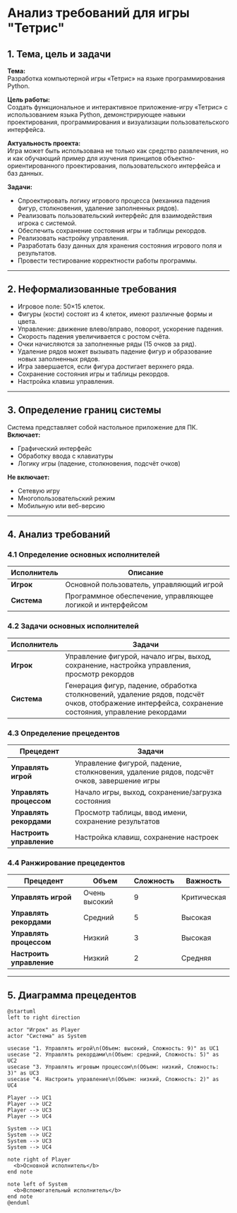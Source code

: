 # Анализ требований для игры "Тетрис"

## 1. Тема, цель и задачи

**Тема:**  
Разработка компьютерной игры «Тетрис» на языке программирования Python.

**Цель работы:**  
Создать функциональное и интерактивное приложение-игру «Тетрис» с использованием языка Python, демонстрирующее навыки проектирования, программирования и визуализации пользовательского интерфейса.

**Актуальность проекта:**  
Игра может быть использована не только как средство развлечения, но и как обучающий пример для изучения принципов объектно-ориентированного проектирования, пользовательского интерфейса и баз данных.

**Задачи:**
- Спроектировать логику игрового процесса (механика падения фигур, столкновения, удаление заполненных рядов).
- Реализовать пользовательский интерфейс для взаимодействия игрока с системой.
- Обеспечить сохранение состояния игры и таблицы рекордов.
- Реализовать настройку управления.
- Разработать базу данных для хранения состояния игрового поля и результатов.
- Провести тестирование корректности работы программы.

---

## 2. Неформализованные требования

- Игровое поле: 50×15 клеток.
- Фигуры (кости) состоят из 4 клеток, имеют различные формы и цвета.
- Управление: движение влево/вправо, поворот, ускорение падения.
- Скорость падения увеличивается с ростом счёта.
- Очки начисляются за заполненные ряды (15 очков за ряд).
- Удаление рядов может вызывать падение фигур и образование новых заполненных рядов.
- Игра завершается, если фигура достигает верхнего ряда.
- Сохранение состояния игры и таблицы рекордов.
- Настройка клавиш управления.

---

## 3. Определение границ системы

Система представляет собой настольное приложение для ПК.  
**Включает:**
- Графический интерфейс
- Обработку ввода с клавиатуры
- Логику игры (падение, столкновения, подсчёт очков)

**Не включает:**
- Сетевую игру
- Многопользовательский режим
- Мобильную или веб-версию

---

## 4. Анализ требований

### 4.1 Определение основных исполнителей

| Исполнитель       | Описание                                                                 |
|-------------------|--------------------------------------------------------------------------|
| **Игрок**         | Основной пользователь, управляющий игрой                                |
| **Система**       | Программное обеспечение, управляющее логикой и интерфейсом              |

### 4.2 Задачи основных исполнителей

| Исполнитель | Задачи                                                                 |
|-------------|------------------------------------------------------------------------|
| **Игрок**   | Управление фигурой, начало игры, выход, сохранение, настройка управления, просмотр рекордов |
| **Система** | Генерация фигур, падение, обработка столкновений, удаление рядов, подсчёт очков, отображение интерфейса, сохранение состояния, управление рекордами |

### 4.3 Определение прецедентов

| Прецедент               | Задачи                                                                 |
|-------------------------|------------------------------------------------------------------------|
| **Управлять игрой**     | Управление фигурой, падение, столкновения, удаление рядов, подсчёт очков, завершение игры |
| **Управлять процессом** | Начало игры, выход, сохранение/загрузка состояния                     |
| **Управлять рекордами** | Просмотр таблицы, ввод имени, сохранение результатов                 |
| **Настроить управление**| Настройка клавиш, сохранение настроек                                |

### 4.4 Ранжирование прецедентов

| Прецедент               | Объем       | Сложность | Важность    |
|-------------------------|-------------|-----------|-------------|
| **Управлять игрой**     | Очень высокий | 9         | Критическая |
| **Управлять рекордами** | Средний     | 5         | Высокая     |
| **Управлять процессом** | Низкий      | 3         | Высокая     |
| **Настроить управление**| Низкий      | 2         | Средняя     |

---

## 5. Диаграмма прецедентов

```plantuml
@startuml
left to right direction

actor "Игрок" as Player
actor "Система" as System

usecase "1. Управлять игрой\n(Объем: высокий, Сложность: 9)" as UC1
usecase "2. Управлять рекордами\n(Объем: средний, Сложность: 5)" as UC2
usecase "3. Управлять игровым процессом\n(Объем: низкий, Сложность: 3)" as UC3
usecase "4. Настроить управление\n(Объем: низкий, Сложность: 2)" as UC4

Player --> UC1
Player --> UC2
Player --> UC3
Player --> UC4

System --> UC1
System --> UC2
System --> UC3
System --> UC4

note right of Player
  <b>Основной исполнитель</b>
end note

note left of System
  <b>Вспомогательный исполнитель</b>
end note
@enduml

